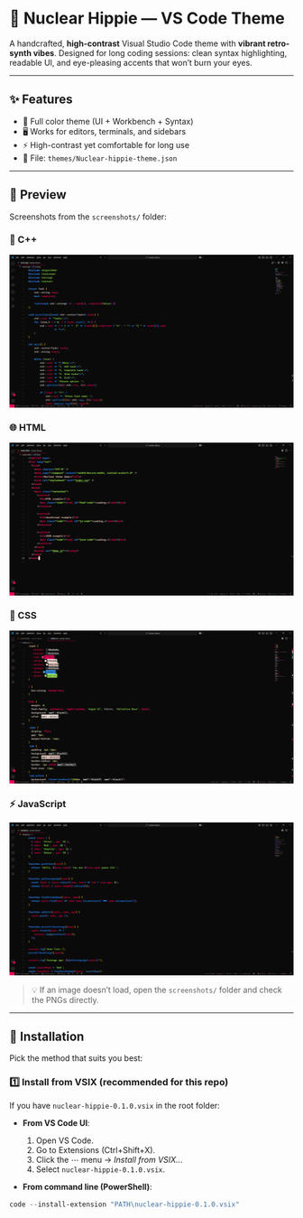 # 🌈 Nuclear Hippie — VS Code Theme

A handcrafted, **high-contrast** Visual Studio Code theme with **vibrant retro-synth vibes**.
Designed for long coding sessions: clean syntax highlighting, readable UI, and eye-pleasing accents that won’t burn your eyes.

---

## ✨ Features

- 🎨 Full color theme (UI + Workbench + Syntax)
- 🖥️ Works for editors, terminals, and sidebars
- ⚡ High-contrast yet comfortable for long use
- 📂 File: `themes/Nuclear-hippie-theme.json`

---

## 📸 Preview

Screenshots from the `screenshots/` folder:

### 🧩 C++
![C++ screenshot](./screenshots/%D1%81++.png)

### 🌐 HTML
![HTML screenshot](./screenshots/html.png)

### 🎨 CSS
![CSS screenshot](./screenshots/css.png)

### ⚡ JavaScript
![JS screenshot](./screenshots/js.png)

> 💡 If an image doesn’t load, open the `screenshots/` folder and check the PNGs directly.

---

## 🚀 Installation

Pick the method that suits you best:

### 1️⃣ Install from VSIX (recommended for this repo)

If you have `nuclear-hippie-0.1.0.vsix` in the root folder:

- **From VS Code UI**:
  1. Open VS Code.
  2. Go to Extensions (Ctrl+Shift+X).
  3. Click the ⋯ menu → *Install from VSIX...*
  4. Select `nuclear-hippie-0.1.0.vsix`.

- **From command line (PowerShell)**:

```powershell
code --install-extension "PATH\nuclear-hippie-0.1.0.vsix"
